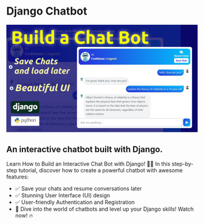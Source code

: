 # Django Chatbot

![Django Chatbot](./chatbot.jpg)

## An interactive chatbot built with Django.


Learn How to Build an Interactive Chat Bot with Django! 💬✨
In this step-by-step tutorial, discover how to create a powerful chatbot with awesome features:

- ✅ Save your chats and resume conversations later
- ✅ Stunning User Interface (UI) design
- ✅ User-friendly Authentication and Registration
- 🚀 Dive into the world of chatbots and level up your Django skills! Watch now! 🔥
